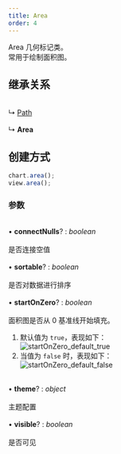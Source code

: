 ```yaml
---
title: Area
order: 4
---
```


Area 几何标记类。<br />常用于绘制面积图。<br />

<a name="b821e2f0"></a>

## 继承关系

<br />↳ [Path](./path)<br />
<br />↳ **Area**<br />

<a name="d3474432"></a>

## 创建方式

```typescript
chart.area();
view.area();
```

<a name="3d0a2df9"></a>

### 参数

<br />• **connectNulls**? : _boolean_<br />
<br />是否连接空值<br />
<br />• **sortable**? : _boolean_<br />
<br />是否对数据进行排序<br />
<br />• **startOnZero**? : _boolean_<br />
<br />面积图是否从 0 基准线开始填充。<br />

1. 默认值为 `true`，表现如下：<br />![startOnZero_default_true](https://gw.alipayobjects.com/zos/rmsportal/ZQqwUCczalrKqGgagOVp.png#align=left&display=inline&height=500&margin=%5Bobject%20Object%5D&originHeight=500&originWidth=800&status=done&style=none&width=800)
2. 当值为 `false` 时，表现如下：<br />![startOnZero_default_false](https://gw.alipayobjects.com/zos/rmsportal/yPswkaXvUpCYOdhocGwB.png#align=left&display=inline&height=500&margin=%5Bobject%20Object%5D&originHeight=500&originWidth=800&status=done&style=none&width=800)

<br />• **theme**? : _object_<br />
<br />主题配置<br />
<br />• **visible**? : _boolean_<br />
<br />是否可见
